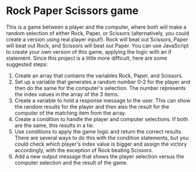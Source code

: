 # Rock Paper Scissors game

This is a game between a player and the computer, where both will make a random
selection of either Rock, Paper, or Scissors (alternatively, you could create a version
using real player input!). Rock will beat out Scissors, Paper will beat out Rock, and
Scissors will beat out Paper. You can use JavaScript to create your own version of
this game, applying the logic with an if statement. Since this project is a little more
difficult, here are some suggested steps:
1. Create an array that contains the variables Rock, Paper, and Scissors.
2. Set up a variable that generates a random number 0-2 for the player and then
do the same for the computer's selection. The number represents the index
values in the array of the 3 items.
3. Create a variable to hold a response message to the user. This can show the
random results for the player and then also the result for the computer of the
matching item from the array.
4. Create a condition to handle the player and computer selections. If both are
the same, this results in a tie.
5. Use conditions to apply the game logic and return the correct results.
There are several ways to do this with the condition statements, but you
could check which player's index value is bigger and assign the victory
accordingly, with the exception of Rock beating Scissors.
6. Add a new output message that shows the player selection versus the
computer selection and the result of the game.